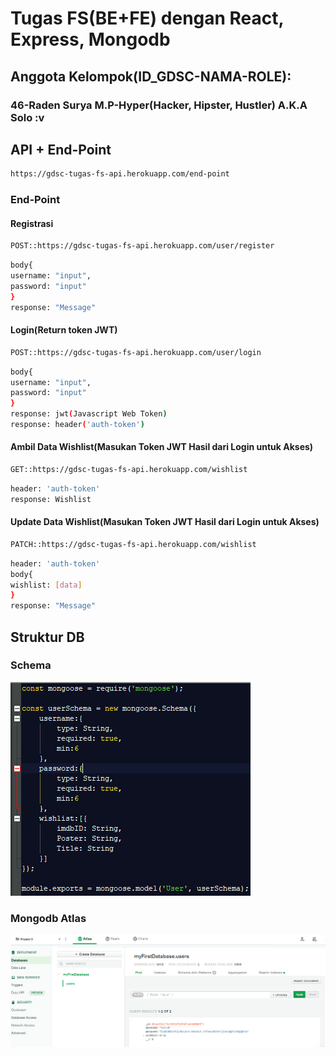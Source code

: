 # **Tugas FS(BE+FE) dengan React, Express, Mongodb**

## Anggota Kelompok(ID_GDSC-NAMA-ROLE):
### 46-Raden Surya M.P-Hyper(Hacker, Hipster, Hustler) A.K.A Solo :v

## **API + End-Point**
```bash
https://gdsc-tugas-fs-api.herokuapp.com/end-point
```
### End-Point
#### Registrasi
```bash
POST::https://gdsc-tugas-fs-api.herokuapp.com/user/register
```
```bash
body{
username: "input",
password: "input"
}
response: "Message"
```
#### Login(Return token JWT)
```bash
POST::https://gdsc-tugas-fs-api.herokuapp.com/user/login
```
```bash
body{
username: "input",
password: "input"
}
response: jwt(Javascript Web Token)
response: header('auth-token')
```
#### Ambil Data Wishlist(Masukan Token JWT Hasil dari Login untuk Akses)
```bash
GET::https://gdsc-tugas-fs-api.herokuapp.com/wishlist
```
```bash
header: 'auth-token'
response: Wishlist
```
#### Update Data Wishlist(Masukan Token JWT Hasil dari Login untuk Akses)
```bash
PATCH::https://gdsc-tugas-fs-api.herokuapp.com/wishlist
```
```bash
header: 'auth-token'
body{
wishlist: [data]
}
response: "Message"
```

## **Struktur DB**
### Schema
![schema](img/db-schema.PNG)
### Mongodb Atlas
![mongodb](img/db-moatlas.PNG)
